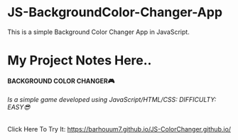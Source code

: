# JS-BackgroundColor-Changer-App
This is a simple Background Color Changer App in JavaScript.
# My Project Notes Here..
#### BACKGROUND COLOR CHANGER🎮
###### Is a simple game developed using JavaScript/HTML/CSS: DIFFICULTY: EASY😎
Click Here To Try It: https://barhouum7.github.io/JS-ColorChanger.github.io/

